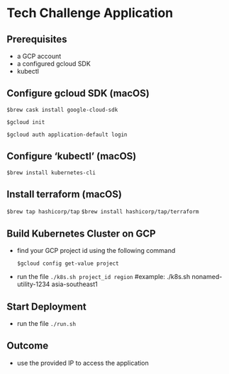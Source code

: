 # Tech Challenge Application

## Prerequisites
- a GCP account
- a configured gcloud SDK
- kubectl
## Configure gcloud SDK (macOS)
`$brew cask install google-cloud-sdk`

`$gcloud init`

`$gcloud auth application-default login`
## Configure ‘kubectl’ (macOS)
`$brew install kubernetes-cli`

## Install terraform (macOS)
`$brew tap hashicorp/tap`
`$brew install hashicorp/tap/terraform`

## Build Kubernetes Cluster on GCP
- find your GCP project id using the following command
  
  `$gcloud config get-value project`
  
- run the file `./k8s.sh project_id region` #example: ./k8s.sh nonamed-utility-1234 asia-southeast1
## Start Deployment
- run the file `./run.sh`
## Outcome
- use the provided IP to access the application
